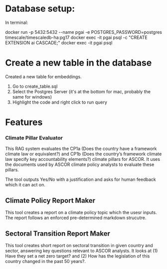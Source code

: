 # Database setup:
In terminal:

docker run -p 5432:5432 --name pgai -e POSTGRES_PASSWORD=postgres timescale/timescaledb-ha:pg17
docker exec -it pgai psql -c "CREATE EXTENSION ai CASCADE;"
docker exec -it pgai psql

# Create a new table in the database
Created a new table for embeddings. 

1. Go to create_table.sql
2. Select the Postgres Server (it's at the bottom for mac, probably the same for windows)
3. Highlight the code and right click to run query

# Features

### Climate Pillar Evaluator

This RAG system evaluates the CP1a (Does the country have a framework climate law or equivalent?) and CP1b (Does the country’s framework climate law specify key accountability elements?) climate pillars for ASCOR. It uses the documents used by ASCOR climate policy analysts to evaluate these pillars. 

The tool outputs Yes/No with a justification and asks for human feedback which it can act on.

## Climate Policy Report Maker

This tool creates a report on a climate policy topic which the usesr inputs. The report follows an enforced pre-determined markdown strucutre.

## Sectoral Transition Report Maker

This tool creates short report on sectoral transition in given country and sector, answering key questions relevant to ASCOR analysts. It looks at (1) Have they set a net zero target? and (2) How has the legislation of this country changed in the past 50 years?.